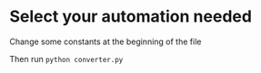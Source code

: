 # Select your automation needed
Change some constants at the beginning of the file

Then run `python converter.py`
